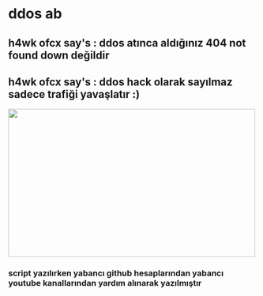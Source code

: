 # ddos ab
<h2>h4wk ofcx say's : ddos atınca aldığınız 404 not found down değildir</h2>
<h2>h4wk ofcx say's : ddos hack olarak sayılmaz sadece trafiği yavaşlatır :) </h2>
<img src="https://www.resimag.com/p1/bde00f4c0f92.png" height="300" width="500"></img>
<h3>script yazılırken yabancı github hesaplarından
yabancı youtube kanallarından yardım alınarak yazılmıştır</h3>
